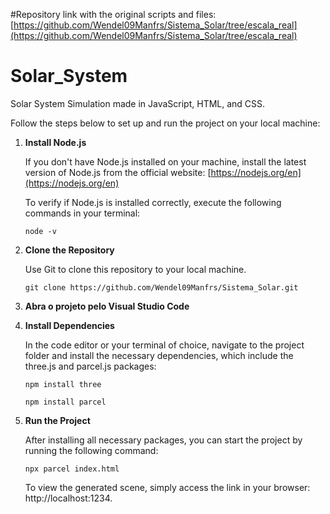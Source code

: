 #Repository link with the original scripts and files: [https://github.com/Wendel09Manfrs/Sistema_Solar/tree/escala_real](https://github.com/Wendel09Manfrs/Sistema_Solar/tree/escala_real)
# Solar_System

Solar System Simulation made in JavaScript, HTML, and CSS.

Follow the steps below to set up and run the project on your local machine:

1. **Install Node.js**

   If you don't have Node.js installed on your machine, install the latest version of Node.js from the official website: [https://nodejs.org/en](https://nodejs.org/en)

   To verify if Node.js is installed correctly, execute the following commands in your terminal:
    ```shell
    node -v
    ```

2. **Clone the Repository**

   Use Git to clone this repository to your local machine.
   ```shell
   git clone https://github.com/Wendel09Manfrs/Sistema_Solar.git

3. **Abra o projeto pelo Visual Studio Code**

4. **Install Dependencies**

   In the code editor or your terminal of choice, navigate to the project folder and install the necessary dependencies, which include the three.js and parcel.js packages:
    ```shell
    npm install three
   ```
    ```shell
    npm install parcel
   ```

5. **Run the Project**

    After installing all necessary packages, you can start the project by running the following command:
     ```shell
     npx parcel index.html
     ```

   To view the generated scene, simply access the link in your browser: http://localhost:1234.


